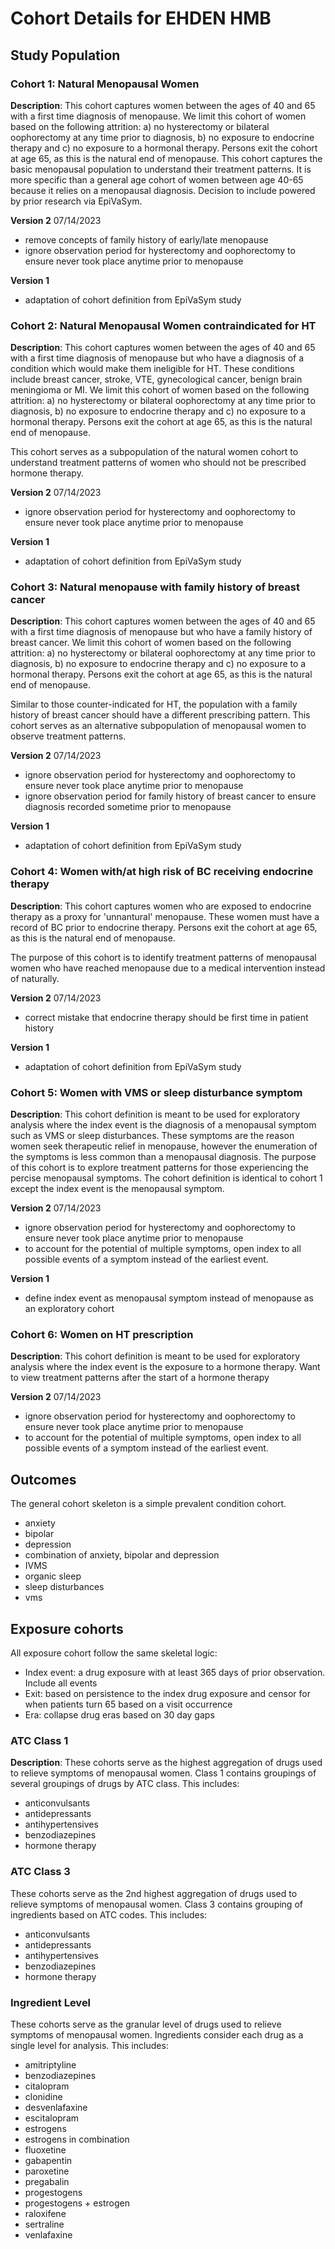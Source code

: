 # Cohort Details for EHDEN HMB

## Study Population

### Cohort 1: Natural Menopausal Women

**Description**: This cohort captures women between the ages of 40 and 65 with a first time diagnosis of menopause. We limit this cohort of women based on the following attrition: a) no hysterectomy or bilateral oophorectomy at any time prior to diagnosis, b) no exposure to endocrine therapy and c) no exposure to a hormonal therapy. Persons exit the cohort at age 65, as this is the natural end of menopause. This cohort captures the basic menopausal population to understand their treatment patterns. It is more specific than a general age cohort of women between age 40-65 because it relies on a menopausal diagnosis. Decision to include powered by prior research via EpiVaSym.

**Version 2** 07/14/2023

- remove concepts of family history of early/late menopause
- ignore observation period for hysterectomy and oophorectomy to ensure never took place anytime prior to menopause

**Version 1** 

- adaptation of cohort definition from EpiVaSym study

### Cohort 2: Natural Menopausal Women contraindicated for HT

**Description**: This cohort captures women between the ages of 40 and 65 with a first time diagnosis of menopause but who have a diagnosis of a condition which would make them ineligible for HT. These conditions include breast cancer, stroke, VTE, gynecological cancer, benign brain meningioma or MI. We limit this cohort of women based on the following attrition: a) no hysterectomy or bilateral oophorectomy at any time prior to diagnosis, b) no exposure to endocrine therapy and c) no exposure to a hormonal therapy. Persons exit the cohort at age 65, as this is the natural end of menopause.

This cohort serves as a subpopulation of the natural women cohort to understand treatment patterns of women who should not be prescribed hormone therapy. 

**Version 2** 07/14/2023

- ignore observation period for hysterectomy and oophorectomy to ensure never took place anytime prior to menopause

**Version 1** 

- adaptation of cohort definition from EpiVaSym study


### Cohort 3: Natural menopause with family history of breast cancer

**Description**: This cohort captures women between the ages of 40 and 65 with a first time diagnosis of menopause but who have a family history of breast cancer. We limit this cohort of women based on the following attrition: a) no hysterectomy or bilateral oophorectomy at any time prior to diagnosis, b) no exposure to endocrine therapy and c) no exposure to a hormonal therapy. Persons exit the cohort at age 65, as this is the natural end of menopause. 

Similar to those counter-indicated for HT, the population with a family history of breast cancer should have a different prescribing pattern. This cohort serves as an alternative subpopulation of menopausal women to observe treatment patterns. 

**Version 2** 07/14/2023

- ignore observation period for hysterectomy and oophorectomy to ensure never took place anytime prior to menopause
- ignore observation period for family history of breast cancer to ensure diagnosis recorded sometime prior to menopause

**Version 1** 

- adaptation of cohort definition from EpiVaSym study


### Cohort 4: Women with/at high risk of BC receiving endocrine therapy

**Description**: This cohort captures women who are exposed to endocrine therapy as a proxy for 'unnantural' menopause. These women must have a record of BC prior to endocrine therapy. Persons exit the cohort at age 65, as this is the natural end of menopause. 

The purpose of this cohort is to identify treatment patterns of menopausal women who have reached menopause due to a medical intervention instead of naturally. 

**Version 2** 07/14/2023

- correct mistake that endocrine therapy should be first time in patient history

**Version 1** 

- adaptation of cohort definition from EpiVaSym study


### Cohort 5: Women with VMS or sleep disturbance symptom

**Description**: This cohort definition is meant to be used for exploratory analysis where the index event is the diagnosis of a menopausal symptom such as VMS or sleep disturbances. These symptoms are the reason women seek therapeutic relief in menopause, however the enumeration of the symptoms is less common than a menopausal diagnosis. The purpose of this cohort is to explore treatment patterns for those experiencing the percise menopausal symptoms. The cohort definition is identical to cohort 1 except the index event is the menopausal symptom. 


**Version 2** 07/14/2023

- ignore observation period for hysterectomy and oophorectomy to ensure never took place anytime prior to menopause
- to account for the potential of multiple symptoms, open index to all possible events of a symptom instead of the earliest event. 

**Version 1** 

- define index event as menopausal symptom instead of menopause as an exploratory cohort


### Cohort 6: Women on HT prescription

**Description**: This cohort definition is meant to be used for exploratory analysis where the index event is the exposure to a hormone therapy. Want to view treatment patterns after the start of a hormone therapy


**Version 2** 07/14/2023

- ignore observation period for hysterectomy and oophorectomy to ensure never took place anytime prior to menopause
- to account for the potential of multiple symptoms, open index to all possible events of a symptom instead of the earliest event. 

## Outcomes

The general cohort skeleton is a simple prevalent condition cohort. 

* anxiety
* bipolar
* depression
* combination of anxiety, bipolar and depression
* IVMS
* organic sleep
* sleep disturbances
* vms

## Exposure cohorts

All exposure cohort follow the same skeletal logic:

- Index event: a drug exposure with at least 365 days of prior observation. Include all events
- Exit: based on persistence to the index drug exposure and censor for when patients turn 65 based on a visit occurrence
- Era: collapse drug eras based on 30 day gaps

### ATC Class 1

**Description**: These cohorts serve as the highest aggregation of drugs used to relieve symptoms of menopausal women. Class 1 contains groupings of several groupings of drugs by ATC class. This includes:

* anticonvulsants
* antidepressants
* antihypertensives
* benzodiazepines
* hormone therapy



### ATC Class 3

These cohorts serve as the 2nd highest aggregation of drugs used to relieve symptoms of menopausal women. Class 3 contains grouping of ingredients based on ATC codes. This includes:

* anticonvulsants
* antidepressants
* antihypertensives
* benzodiazepines
* hormone therapy

### Ingredient Level

These cohorts serve as the granular level of drugs used to relieve symptoms of menopausal women. Ingredients consider each drug as a single level for analysis. This includes:

* amitriptyline
* benzodiazepines
* citalopram
* clonidine
* desvenlafaxine
* escitalopram
* estrogens
* estrogens in combination
* fluoxetine
* gabapentin
* paroxetine
* pregabalin
* progestogens
* progestogens + estrogen
* raloxifene
* sertraline
* venlafaxine
